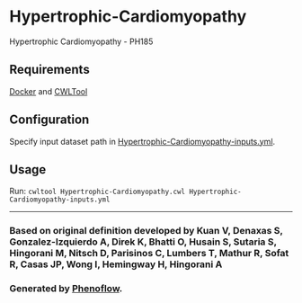 # Hypertrophic-Cardiomyopathy

Hypertrophic Cardiomyopathy - PH185

## Requirements

[Docker](https://docs.docker.com/install/) and [CWLTool](https://github.com/common-workflow-language/cwltool#install)

## Configuration

Specify input dataset path in [Hypertrophic-Cardiomyopathy-inputs.yml](Hypertrophic-Cardiomyopathy-inputs.yml).

## Usage

Run: `cwltool Hypertrophic-Cardiomyopathy.cwl Hypertrophic-Cardiomyopathy-inputs.yml`

***

### Based on original definition developed by Kuan V, Denaxas S, Gonzalez-Izquierdo A, Direk K, Bhatti O, Husain S, Sutaria S, Hingorani M, Nitsch D, Parisinos C, Lumbers T, Mathur R, Sofat R, Casas JP, Wong I, Hemingway H, Hingorani A
### Generated by [Phenoflow](https://kclhi.org/phenoflow).
